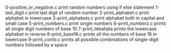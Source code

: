 0-positive_or_negative.c print random numbers using if else statement
1-last_digit.c print last digit of random number
2-print_alphabet.c print alphabet in lowercase
3-print_alphabets.c print alphabet both in capital and small case
5-print_numbers.c print single numbers
6-print_numberz.c prints all single digit numbers of base 10
7-print_tebahpla prints the lowercase alphabet in reverse
8-print_base16.c prints all the numbers of base 16 in lowercase
9-print_comb.c prints all possible combinations of single-digit numbers  followed by a space
